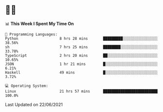 # 👨‍💻
<!--START_SECTION:waka-->
📊 **This Week I Spent My Time On** 

```text
💬 Programming Languages: 
Python                   8 hrs 28 mins       █████████░░░░░░░░░░░░░░░░   38.56% 
sh                       7 hrs 25 mins       ████████░░░░░░░░░░░░░░░░░   33.78% 
TypeScript               2 hrs 20 mins       ██░░░░░░░░░░░░░░░░░░░░░░░   10.65% 
JSON                     1 hr 21 mins        █░░░░░░░░░░░░░░░░░░░░░░░░   6.21% 
Haskell                  49 mins             █░░░░░░░░░░░░░░░░░░░░░░░░   3.72%

💻 Operating System: 
Linux                    21 hrs 57 mins      █████████████████████████   100.0%

```


 Last Updated on 22/06/2021
<!--END_SECTION:waka-->
